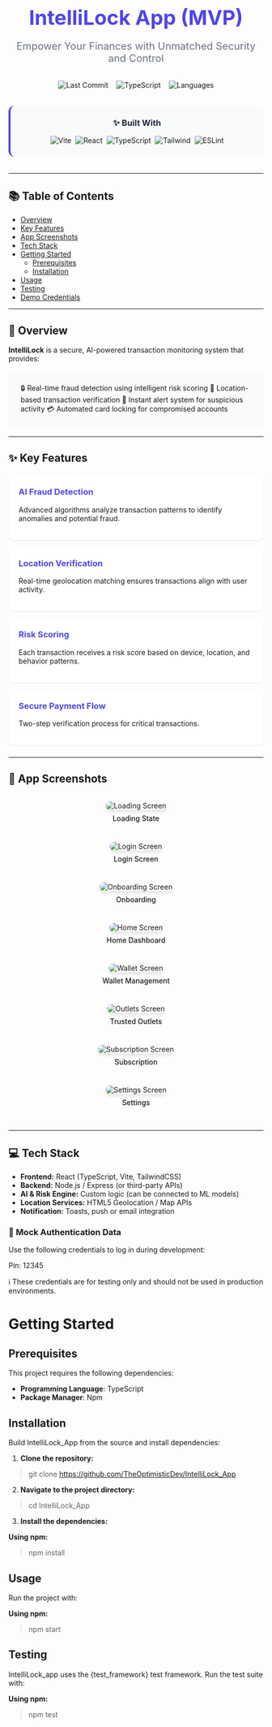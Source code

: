 <div align="center">
  <h1 style="color: #4f46e5; font-size: 2.5rem; font-weight: 700; margin-bottom: 0.5rem;">IntelliLock App (MVP)</h1>
  <p style="font-size: 1.25rem; color: #6b7280; margin-bottom: 2rem;">
    Empower Your Finances with Unmatched Security and Control
  </p>
  
  <div style="display: flex; justify-content: center; gap: 1rem; margin-bottom: 2rem; flex-wrap: wrap;">
    <img alt="Last Commit" src="https://img.shields.io/github/last-commit/TheOptimisticDev/IntelliLock_App?style=for-the-badge&color=7c3aed&logo=git&logoColor=white">
    <img alt="TypeScript" src="https://img.shields.io/github/languages/top/TheOptimisticDev/IntelliLock_App?style=for-the-badge&logo=typescript&color=3178c6&logoColor=white">
    <img alt="Languages" src="https://img.shields.io/github/languages/count/TheOptimisticDev/IntelliLock_App?style=for-the-badge&logo=codeigniter&color=ef4444&logoColor=white">
  </div>
  
  <div style="background: #f9fafb; padding: 1.5rem; border-radius: 12px; border-left: 4px solid #4f46e5; max-width: 800px; margin: 0 auto 2rem;">
    <h3 style="margin-top: 0; color: #1f2937;">✨ Built With</h3>
    <div style="display: flex; flex-wrap: wrap; gap: 0.5rem; justify-content: center;">
      <img alt="Vite" src="https://img.shields.io/badge/Vite-646CFF?style=for-the-badge&logo=vite&logoColor=white">
      <img alt="React" src="https://img.shields.io/badge/React-61DAFB?style=for-the-badge&logo=react&logoColor=white">
      <img alt="TypeScript" src="https://img.shields.io/badge/TypeScript-3178C6?style=for-the-badge&logo=typescript&logoColor=white">
      <img alt="Tailwind" src="https://img.shields.io/badge/Tailwind_CSS-06B6D4?style=for-the-badge&logo=tailwind-css&logoColor=white">
      <img alt="ESLint" src="https://img.shields.io/badge/ESLint-4B32C3?style=for-the-badge&logo=eslint&logoColor=white">
    </div>
  </div>
</div>

---

## 📚 Table of Contents
- [Overview](#-overview)
- [Key Features](#-key-features)
- [App Screenshots](#-app-screenshots)
- [Tech Stack](#-tech-stack)
- [Getting Started](#-getting-started)
  - [Prerequisites](#-prerequisites)
  - [Installation](#-installation)
- [Usage](#-usage)
- [Testing](#-testing)
- [Demo Credentials](#-demo-credentials)

---

## 🌟 Overview

**IntelliLock** is a secure, AI-powered transaction monitoring system that provides:

<div style="background: #f8fafc; padding: 1.5rem; border-radius: 8px; margin: 1rem 0;">
🔒 Real-time fraud detection using intelligent risk scoring  
📍 Location-based transaction verification  
🚨 Instant alert system for suspicious activity  
💳 Automated card locking for compromised accounts  
</div>

---

## ✨ Key Features

<div style="display: grid; grid-template-columns: repeat(auto-fit, minmax(300px, 1fr)); gap: 1rem; margin: 1.5rem 0;">

<div style="background: white; padding: 1.25rem; border-radius: 8px; box-shadow: 0 1px 3px rgba(0,0,0,0.1);">
<h3 style="margin-top: 0; color: #4f46e5;">AI Fraud Detection</h3>
<p>Advanced algorithms analyze transaction patterns to identify anomalies and potential fraud.</p>
</div>

<div style="background: white; padding: 1.25rem; border-radius: 8px; box-shadow: 0 1px 3px rgba(0,0,0,0.1);">
<h3 style="margin-top: 0; color: #4f46e5;">Location Verification</h3>
<p>Real-time geolocation matching ensures transactions align with user activity.</p>
</div>

<div style="background: white; padding: 1.25rem; border-radius: 8px; box-shadow: 0 1px 3px rgba(0,0,0,0.1);">
<h3 style="margin-top: 0; color: #4f46e5;">Risk Scoring</h3>
<p>Each transaction receives a risk score based on device, location, and behavior patterns.</p>
</div>

<div style="background: white; padding: 1.25rem; border-radius: 8px; box-shadow: 0 1px 3px rgba(0,0,0,0.1);">
<h3 style="margin-top: 0; color: #4f46e5;">Secure Payment Flow</h3>
<p>Two-step verification process for critical transactions.</p>
</div>

</div>

---

## 📱 App Screenshots

<div style="display: grid; grid-template-columns: repeat(auto-fit, minmax(250px, 1fr)); gap: 1.5rem; margin: 2rem 0;">

<div style="text-align: center;">
  <img src="/screenshot/loading-screen.png" alt="Loading Screen" style="border-radius: 12px; box-shadow: 0 4px 6px rgba(0,0,0,0.1); max-width: 100%; height: auto;">
  <p style="margin-top: 0.5rem; font-weight: 500;">Loading State</p>
</div>

<div style="text-align: center;">
  <img src="/screenshot/login-screen.png" alt="Login Screen" style="border-radius: 12px; box-shadow: 0 4px 6px rgba(0,0,0,0.1); max-width: 100%; height: auto;">
  <p style="margin-top: 0.5rem; font-weight: 500;">Login Screen</p>
</div>

<div style="text-align: center;">
  <img src="/screenshot/onboarding-screen.png" alt="Onboarding Screen" style="border-radius: 12px; box-shadow: 0 4px 6px rgba(0,0,0,0.1); max-width: 100%; height: auto;">
  <p style="margin-top: 0.5rem; font-weight: 500;">Onboarding</p>
</div>

<div style="text-align: center;">
  <img src="/screenshot/home-screen.png" alt="Home Screen" style="border-radius: 12px; box-shadow: 0 4px 6px rgba(0,0,0,0.1); max-width: 100%; height: auto;">
  <p style="margin-top: 0.5rem; font-weight: 500;">Home Dashboard</p>
</div>

<div style="text-align: center;">
  <img src="/screenshot/wallet-screen.png" alt="Wallet Screen" style="border-radius: 12px; box-shadow: 0 4px 6px rgba(0,0,0,0.1); max-width: 100%; height: auto;">
  <p style="margin-top: 0.5rem; font-weight: 500;">Wallet Management</p>
</div>

<div style="text-align: center;">
  <img src="/screenshot/outlets-screen.png" alt="Outlets Screen" style="border-radius: 12px; box-shadow: 0 4px 6px rgba(0,0,0,0.1); max-width: 100%; height: auto;">
  <p style="margin-top: 0.5rem; font-weight: 500;">Trusted Outlets</p>
</div>

<div style="text-align: center;">
  <img src="/screenshot/subscription-screen.png" alt="Subscription Screen" style="border-radius: 12px; box-shadow: 0 4px 6px rgba(0,0,0,0.1); max-width: 100%; height: auto;">
  <p style="margin-top: 0.5rem; font-weight: 500;">Subscription</p>
</div>

<div style="text-align: center;">
  <img src="/screenshot/settings-screen.png" alt="Settings Screen" style="border-radius: 12px; box-shadow: 0 4px 6px rgba(0,0,0,0.1); max-width: 100%; height: auto;">
  <p style="margin-top: 0.5rem; font-weight: 500;">Settings</p>
</div>

</div>

---

## 💻 Tech Stack

- **Frontend:** React (TypeScript, Vite, TailwindCSS)
- **Backend:** Node.js / Express (or third-party APIs)
- **AI & Risk Engine:** Custom logic (can be connected to ML models)
- **Location Services:** HTML5 Geolocation / Map APIs
- **Notification:** Toasts, push or email integration

### 🔐 Mock Authentication Data
Use the following credentials to log in during development:

Pin: 12345

ℹ️ These credentials are for testing only and should not be used in production environments.

# Getting Started

## Prerequisites

This project requires the following dependencies:

- **Programming Language**: TypeScript
- **Package Manager**: Npm

## Installation

Build IntelliLock_App from the source and install dependencies:

1. **Clone the repository:**

> git clone https://github.com/TheOptimisticDev/IntelliLock_App

2. **Navigate to the project directory:**

> cd IntelliLock_App

3. **Install the dependencies:**

**Using npm:**

> npm install

## Usage

Run the project with:

**Using npm:**

> npm start

## Testing

IntelliLock_app uses the {test_framework} test framework. Run the test suite with:

**Using npm:**

> npm test
